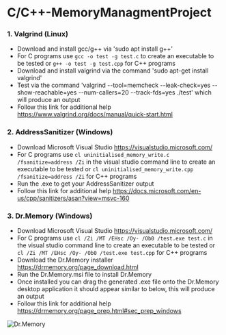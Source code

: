 # C/C++-MemoryManagmentProject

### 1. Valgrind (Linux)

* Download and install gcc/g++ via 'sudo apt install g++'
* For C programs use `gcc -o test -g test.c` to create an executable to be tested or `g++ -o test -g test.cpp` for C++ programs
* Download and install valgrind via the command 'sudo apt-get install valgrind'
* Test via the command 'valgrind --tool=memcheck --leak-check=yes --show-reachable=yes --num-callers=20 --track-fds=yes ./test' which will produce an output
* Follow this link for additional help https://www.valgrind.org/docs/manual/quick-start.html

### 2. AddressSanitizer (Windows)

* Download Microsoft Visual Studio https://visualstudio.microsoft.com/
* For C programs use `cl uninitialised_memory_write.c /fsanitize=address /Zi` in the visual studio command line to create an executable to be tested or `cl uninitialised_memory_write.cpp /fsanitize=address /Zi` for C++ programs
* Run the .exe to get your AddressSanitizer output
* Follow this link for additional help https://docs.microsoft.com/en-us/cpp/sanitizers/asan?view=msvc-160

### 3. Dr.Memory (Windows)

* Download Microsoft Visual Studio https://visualstudio.microsoft.com/
* For C programs use `cl /Zi /MT /EHsc /Oy- /Ob0 /test.exe test.c` in the visual studio command line to create an executable to be tested or `cl /Zi /MT /EHsc /Oy- /Ob0 /test.exe test.cpp` for C++ programs
* Download the Dr.Memory installer https://drmemory.org/page_download.html
* Run the Dr.Memory.msi file to install Dr.Memory
* Once installed you can drag the generated .exe file onto the Dr.Memory desktop application it should appear similar to below, this will produce an output
* Follow this link for additional help https://drmemory.org/page_prep.html#sec_prep_windows

![Dr.Memory](https://i.imgur.com/S6BcqE5.png)



